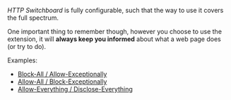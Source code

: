 _HTTP Switchboard_ is fully configurable, such that the way to use it covers the full spectrum.

One important thing to remember though, however you choose to use the extension, it will **always keep you informed** about what a web page does (or try to do).

Examples:

- [Block-All / Allow-Exceptionally](/gorhill/httpswitchboard/wiki/How-to-use-HTTP-Switchboard:-Two-opposing-views#the-block-allallow-exceptionally-approach)
- [Allow-All / Block-Exceptionally](/gorhill/httpswitchboard/wiki/How-to-use-HTTP-Switchboard:-Two-opposing-views#the-allow-allblock-exceptionally-approach)
- [Allow-Everything / Disclose-Everything](/gorhill/httpswitchboard/wiki/How-to-use-HTTP-Switchboard:-Two-opposing-views#the-allow-allblock-nothingdisclose-everything-approach)